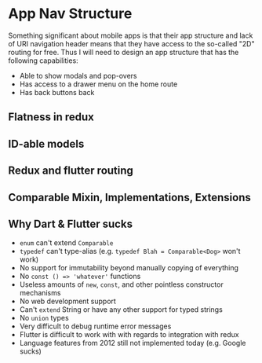 # App Nav Structure

Something significant about mobile apps is that their app structure and lack of URI navigation header means that they have access to the so-called "2D" routing for free. Thus I will need to design an app structure that has the following capabilities:

- Able to show modals and pop-overs
- Has access to a drawer menu on the home route
- Has back buttons back

## Flatness in redux

## ID-able models

## Redux and flutter routing


## Comparable Mixin, Implementations, Extensions

## Why Dart & Flutter sucks

- `enum` can't extend `Comparable`
- `typedef` can't type-alias (e.g. `typedef Blah = Comparable<Dog>` won't work)
- No support for immutability beyond manually copying of everything
- No `const () => 'whatever'` functions
- Useless amounts of `new`, `const`, and other pointless constructor mechanisms
- No web development support
- Can't `extend` String or have any other support for typed strings
- No `union` types
- Very difficult to debug runtime error messages
- Flutter is difficult to work with with regards to integration with redux
- Language features from 2012 still not implemented today (e.g. Google sucks)